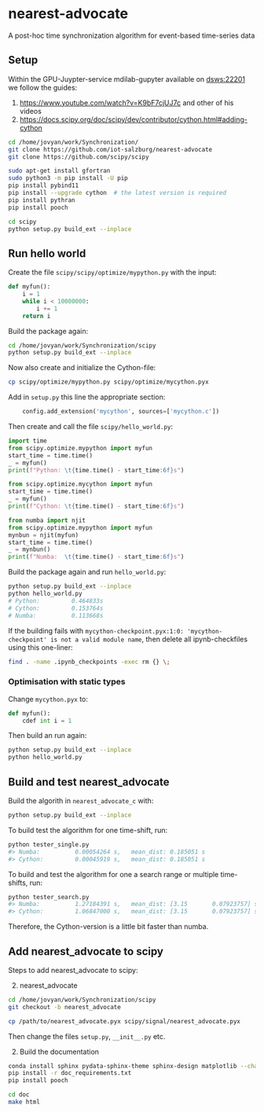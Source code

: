 # nearest-advocate
A post-hoc time synchronization algorithm for event-based time-series data


## Setup

Within the GPU-Juypter-service mdilab-gupyter available on [dsws:22201](http://dsws:22201/) we follow the guides:

1. https://www.youtube.com/watch?v=K9bF7cjUJ7c and other of his videos
2. https://docs.scipy.org/doc/scipy/dev/contributor/cython.html#adding-cython


```bash
cd /home/jovyan/work/Synchronization/
git clone https://github.com/iot-salzburg/nearest-advocate
git clone https://github.com/scipy/scipy

sudo apt-get install gfortran
sudo python3 -m pip install -U pip
pip install pybind11
pip install --upgrade cython  # the latest version is required
pip install pythran
pip install pooch

cd scipy
python setup.py build_ext --inplace
```



## Run hello world

Create the file `scipy/scipy/optimize/mypython.py` with the input:
```python
def myfun():
    i = 1
    while i < 10000000:
        i += 1
    return i
```

Build the package again:
```bash
cd /home/jovyan/work/Synchronization/scipy
python setup.py build_ext --inplace
```

Now also create and initialize the Cython-file:
```bash
cp scipy/optimize/mypython.py scipy/optimize/mycython.pyx
```

Add in `setup.py` this line the appropriate section:
```python
    config.add_extension('mycython', sources=['mycython.c'])
```

Then create and call the file `scipy/hello_world.py`:
```python
import time
from scipy.optimize.mypython import myfun
start_time = time.time()
_ = myfun()
print(f"Python: \t{time.time() - start_time:6f}s")

from scipy.optimize.mycython import myfun
start_time = time.time()
_ = myfun()
print(f"Cython: \t{time.time() - start_time:6f}s")

from numba import njit
from scipy.optimize.mypython import myfun
mynbun = njit(myfun)
start_time = time.time()
_ = mynbun()
print(f"Numba:  \t{time.time() - start_time:6f}s")
```

Build the package again and run `hello_world.py`:

```bash
python setup.py build_ext --inplace
python hello_world.py 
# Python:         0.464833s
# Cython:         0.153764s
# Numba:          0.113668s
```
If the building fails with `mycython-checkpoint.pyx:1:0: 'mycython-checkpoint' is not a valid module name`, then delete all ipynb-checkfiles using this one-liner:

``` bash
find . -name .ipynb_checkpoints -exec rm {} \;
```


### Optimisation with static types

Change `mycython.pyx` to:
```python
def myfun():
    cdef int i = 1
```
Then build an run again:
```bash
python setup.py build_ext --inplace
python hello_world.py 
```


## Build and test nearest_advocate

Build the algorith in `nearest_advocate_c` with:
```bash
python setup.py build_ext --inplace
```

To build test the algorithm for one time-shift, run:

```bash
python tester_single.py 
#> Numba:          0.00054264 s,   mean_dist: 0.185051 s
#> Cython:         0.00045919 s,   mean_dist: 0.185051 s
```

To build and test the algorithm for one a search range or multiple time-shifts, run:

```bash
python tester_search.py 
#> Numba:          1.27184391 s,   mean_dist: [3.15       0.07923757] s
#> Cython:         1.06847000 s,   mean_dist: [3.15       0.07923757] s
```

Therefore, the Cython-version is a little bit faster than numba.


## Add nearest_advocate to scipy

Steps to add nearest_advocate to scipy:

2. nearest_advocate

```bash
cd /home/jovyan/work/Synchronization/scipy
git checkout -b nearest_advocate

cp /path/to/nearest_advocate.pyx scipy/signal/nearest_advocate.pyx
```
Then change the files `setup.py`, `__init__.py` etc.

2. Build the documentation
```bash
conda install sphinx pydata-sphinx-theme sphinx-design matplotlib --channel conda-forge
pip install -r doc_requirements.txt 
pip install pooch

cd doc
make html
```

